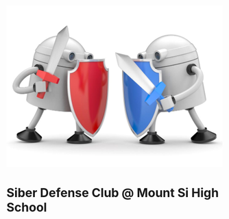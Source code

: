 [![MSHS Siber Defense Club Logo](assets/logo.jpg)](https://siberdefense.club)

# Siber Defense Club @ Mount Si High School

